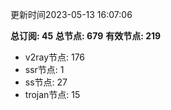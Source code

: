 更新时间2023-05-13 16:07:06

**总订阅: 45**
**总节点: 679**
**有效节点: 219**
- v2ray节点: 176
- ssr节点: 1
- ss节点: 27
- trojan节点: 15

